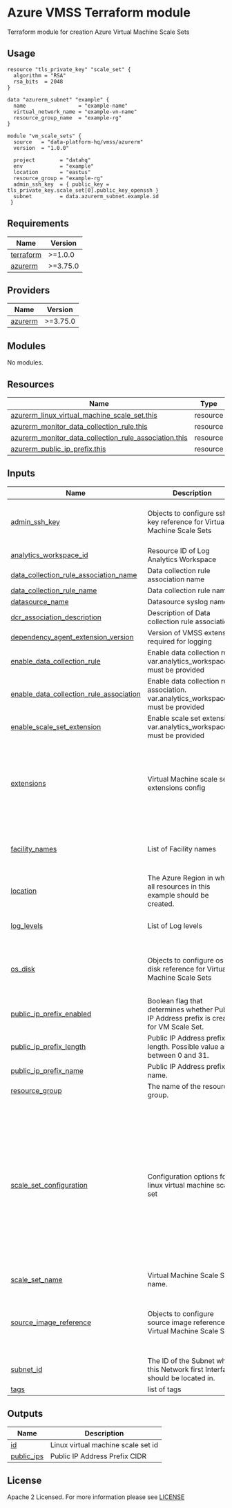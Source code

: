 # Azure VMSS Terraform module
Terraform module for creation Azure Virtual Machine Scale Sets

## Usage
```hcl
resource "tls_private_key" "scale_set" {
  algorithm = "RSA"
  rsa_bits  = 2048
}

data "azurerm_subnet" "example" {
  name                 = "example-name"
  virtual_network_name = "example-vn-name"
  resource_group_name  = "example-rg"
}

module "vm_scale_sets" {
  source   = "data-platform-hq/vmss/azurerm"
  version  = "1.0.0"
  
  project        = "datahq"
  env            = "example"
  location       = "eastus"
  resource_group = "example-rg"
  admin_ssh_key  = { public_key = tls_private_key.scale_set[0].public_key_openssh }
  subnet         = data.azurerm_subnet.example.id
 }
```
<!-- BEGIN_TF_DOCS -->
## Requirements

| Name | Version |
|------|---------|
| <a name="requirement_terraform"></a> [terraform](#requirement\_terraform) | >=1.0.0 |
| <a name="requirement_azurerm"></a> [azurerm](#requirement\_azurerm) | >=3.75.0 |

## Providers

| Name | Version |
|------|---------|
| <a name="provider_azurerm"></a> [azurerm](#provider\_azurerm) | >=3.75.0 |

## Modules

No modules.

## Resources

| Name | Type |
|------|------|
| [azurerm_linux_virtual_machine_scale_set.this](https://registry.terraform.io/providers/hashicorp/azurerm/latest/docs/resources/linux_virtual_machine_scale_set) | resource |
| [azurerm_monitor_data_collection_rule.this](https://registry.terraform.io/providers/hashicorp/azurerm/latest/docs/resources/monitor_data_collection_rule) | resource |
| [azurerm_monitor_data_collection_rule_association.this](https://registry.terraform.io/providers/hashicorp/azurerm/latest/docs/resources/monitor_data_collection_rule_association) | resource |
| [azurerm_public_ip_prefix.this](https://registry.terraform.io/providers/hashicorp/azurerm/latest/docs/resources/public_ip_prefix) | resource |

## Inputs

| Name | Description | Type | Default | Required |
|------|-------------|------|---------|:--------:|
| <a name="input_admin_ssh_key"></a> [admin\_ssh\_key](#input\_admin\_ssh\_key) | Objects to configure ssh key reference for Virtual Machine Scale Sets | <pre>object({<br>    username   = optional(string, "azureuser")<br>    public_key = string<br>  })</pre> | <pre>{<br>  "public_key": null,<br>  "username": null<br>}</pre> | no |
| <a name="input_analytics_workspace_id"></a> [analytics\_workspace\_id](#input\_analytics\_workspace\_id) | Resource ID of Log Analytics Workspace | `string` | `null` | no |
| <a name="input_data_collection_rule_association_name"></a> [data\_collection\_rule\_association\_name](#input\_data\_collection\_rule\_association\_name) | Data collection rule association name | `string` | `null` | no |
| <a name="input_data_collection_rule_name"></a> [data\_collection\_rule\_name](#input\_data\_collection\_rule\_name) | Data collection rule name | `string` | `null` | no |
| <a name="input_datasource_name"></a> [datasource\_name](#input\_datasource\_name) | Datasource syslog name | `string` | `"datasource-syslog"` | no |
| <a name="input_dcr_association_description"></a> [dcr\_association\_description](#input\_dcr\_association\_description) | Description of Data collection rule association | `string` | `"Association between the Data Collection Rule and the Linux VM."` | no |
| <a name="input_dependency_agent_extension_version"></a> [dependency\_agent\_extension\_version](#input\_dependency\_agent\_extension\_version) | Version of VMSS extension required for logging | `string` | `"9.5"` | no |
| <a name="input_enable_data_collection_rule"></a> [enable\_data\_collection\_rule](#input\_enable\_data\_collection\_rule) | Enable data collection rule. var.analytics\_workspace\_id must be provided | `bool` | `false` | no |
| <a name="input_enable_data_collection_rule_association"></a> [enable\_data\_collection\_rule\_association](#input\_enable\_data\_collection\_rule\_association) | Enable data collection rule association. var.analytics\_workspace\_id must be provided | `bool` | `true` | no |
| <a name="input_enable_scale_set_extension"></a> [enable\_scale\_set\_extension](#input\_enable\_scale\_set\_extension) | Enable scale set extension. var.analytics\_workspace\_id must be provided | `bool` | `true` | no |
| <a name="input_extensions"></a> [extensions](#input\_extensions) | Virtual Machine scale set extensions config | <pre>set(object({<br>    name                 = string<br>    publisher            = string<br>    type                 = string<br>    type_handler_version = string<br>    settings             = optional(string)<br>    protected_settings   = optional(string)<br>  }))</pre> | `[]` | no |
| <a name="input_facility_names"></a> [facility\_names](#input\_facility\_names) | List of Facility names | `list(string)` | <pre>[<br>  "daemon",<br>  "syslog",<br>  "user"<br>]</pre> | no |
| <a name="input_location"></a> [location](#input\_location) | The Azure Region in which all resources in this example should be created. | `string` | n/a | yes |
| <a name="input_log_levels"></a> [log\_levels](#input\_log\_levels) | List of Log levels | `list(string)` | <pre>[<br>  "Debug"<br>]</pre> | no |
| <a name="input_os_disk"></a> [os\_disk](#input\_os\_disk) | Objects to configure os disk reference for Virtual Machine Scale Sets | <pre>object({<br>    caching              = optional(string, "ReadWrite")<br>    storage_account_type = optional(string, "Standard_LRS")<br>  })</pre> | `{}` | no |
| <a name="input_public_ip_prefix_enabled"></a> [public\_ip\_prefix\_enabled](#input\_public\_ip\_prefix\_enabled) | Boolean flag that determines whether Public IP Address prefix is created for VM Scale Set. | `bool` | `true` | no |
| <a name="input_public_ip_prefix_length"></a> [public\_ip\_prefix\_length](#input\_public\_ip\_prefix\_length) | Public IP Address prefix length. Possible value are between 0 and 31. | `string` | `30` | no |
| <a name="input_public_ip_prefix_name"></a> [public\_ip\_prefix\_name](#input\_public\_ip\_prefix\_name) | Public IP Address prefix name. | `string` | `null` | no |
| <a name="input_resource_group"></a> [resource\_group](#input\_resource\_group) | The name of the resource group. | `string` | n/a | yes |
| <a name="input_scale_set_configuration"></a> [scale\_set\_configuration](#input\_scale\_set\_configuration) | Configuration options for linux virtual machine scale set | <pre>object({<br>    sku                             = optional(string, "Standard_D2_v2")<br>    instances                       = optional(string, "2")<br>    admin_username                  = optional(string, "azureuser")<br>    admin_password                  = optional(string, null)<br>    disable_password_authentication = optional(bool, true)<br>    priority                        = optional(string, "Regular")<br>    overprovision                   = optional(bool, false)<br>    single_placement_group          = optional(bool, false)<br>    upgrade_mode                    = optional(string, "Manual")<br>    enable_ip_forwarding_interface  = optional(bool, false)<br>    domain_name_label               = optional(string, null)<br>    lb_backend_address_pool_ids     = optional(list(string), [])<br>  })</pre> | `{}` | no |
| <a name="input_scale_set_name"></a> [scale\_set\_name](#input\_scale\_set\_name) | Virtual Machine Scale Set name. | `string` | n/a | yes |
| <a name="input_source_image_reference"></a> [source\_image\_reference](#input\_source\_image\_reference) | Objects to configure source image reference for Virtual Machine Scale Sets | <pre>object({<br>    publisher = string<br>    offer     = string<br>    sku       = string<br>    version   = string<br>  })</pre> | <pre>{<br>  "offer": "0001-com-ubuntu-server-jammy",<br>  "publisher": "Canonical",<br>  "sku": "22_04-lts",<br>  "version": "latest"<br>}</pre> | no |
| <a name="input_subnet_id"></a> [subnet\_id](#input\_subnet\_id) | The ID of the Subnet where this Network first Interface should be located in. | `string` | n/a | yes |
| <a name="input_tags"></a> [tags](#input\_tags) | list of tags | `map(string)` | `{}` | no |

## Outputs

| Name | Description |
|------|-------------|
| <a name="output_id"></a> [id](#output\_id) | Linux virtual machine scale set id |
| <a name="output_public_ips"></a> [public\_ips](#output\_public\_ips) | Public IP Address Prefix CIDR |
<!-- END_TF_DOCS -->

## License

Apache 2 Licensed. For more information please see [LICENSE](https://github.com/data-platform-hq/terraform-azurerm-vmss/blob/main/LICENSE)
